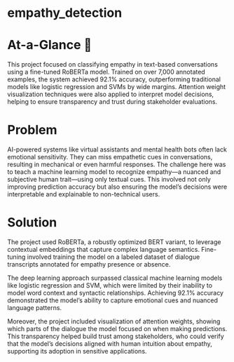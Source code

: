 # empathy_detection
# At-a-Glance 👀

This project focused on classifying empathy in text-based conversations using a fine-tuned RoBERTa model. Trained on over 7,000 annotated examples, the system achieved 92.1% accuracy, outperforming traditional models like logistic regression and SVMs by wide margins. Attention weight visualization techniques were also applied to interpret model decisions, helping to ensure transparency and trust during stakeholder evaluations.

# Problem

AI-powered systems like virtual assistants and mental health bots often lack emotional sensitivity. They can miss empathetic cues in conversations, resulting in mechanical or even harmful responses. The challenge here was to teach a machine learning model to recognize empathy—a nuanced and subjective human trait—using only textual cues. This involved not only improving prediction accuracy but also ensuring the model’s decisions were interpretable and explainable to non-technical users.

# Solution

The project used RoBERTa, a robustly optimized BERT variant, to leverage contextual embeddings that capture complex language semantics. Fine-tuning involved training the model on a labeled dataset of dialogue transcripts annotated for empathy presence or absence.

The deep learning approach surpassed classical machine learning models like logistic regression and SVM, which were limited by their inability to model word context and syntactic relationships. Achieving 92.1% accuracy demonstrated the model’s ability to capture emotional cues and nuanced language patterns.

Moreover, the project included visualization of attention weights, showing which parts of the dialogue the model focused on when making predictions. This transparency helped build trust among stakeholders, who could verify that the model’s decisions aligned with human intuition about empathy, supporting its adoption in sensitive applications.

